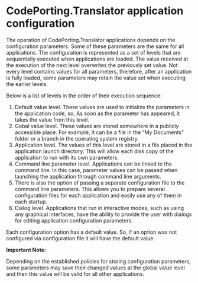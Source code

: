 # CodePorting.Translator application configuration

The operation of CodePorting.Translator applications depends on the configuration parameters. Some of these parameters are the same for all applications. The configuration is represented as a set of levels that are sequentially executed when applications are loaded. The value received at the execution of the next level overwrites the previously set value. Not every level contains values for all parameters, therefore, after an application is fully loaded, some parameters may retain the value set when executing the earlier levels.

Below is a list of levels in the order of their execution sequence:

1. Default value level. These values are used to initialize the parameters in the application code, so, As soon as the parameter has appeared, it takes the value from this level.
1. Gobal value level. These values are stored somewhere in a publicly accessible place. For example, it can be a file in the “My Documents” folder or a branch in the operating system registry.
1. Application level. The values of this level are stored in a file placed in the application launch directory. This will allow each disk copy of the application to run with its own parameters.
1. Command line parameter level. Applications can be linked to the command line. In this case, parameter values can be passed when launching the application through command line arguments.
1. There is also the option of passing a separate configuration file to the command line parameters. This allows you to prepare several configuration files for each application and easily use any of them in each startup.
1. Dialog level. Applications that run in interactive modes, such as using any graphical interfaces, have the ability to provide the user with dialogs for editing application configuration parameters.

Each configuration option has a default value. So, if an option was not configured via configuration file it will have the default value.

**Important Note:**

Depending on the established policies for storing configuration parameters, some parameters may save their changed values at the global value level and then this value will be valid for all other applications.
